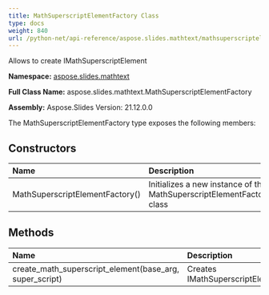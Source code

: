 ```yaml
---
title: MathSuperscriptElementFactory Class
type: docs
weight: 840
url: /python-net/api-reference/aspose.slides.mathtext/mathsuperscriptelementfactory/
---
```


Allows to create IMathSuperscriptElement

**Namespace:** [aspose.slides.mathtext](/slides/python-net/api-reference/aspose.slides.mathtext/)

**Full Class Name:** aspose.slides.mathtext.MathSuperscriptElementFactory

**Assembly:**  Aspose.Slides Version: 21.12.0.0

The MathSuperscriptElementFactory type exposes the following members:
## **Constructors**
|**Name**|**Description**|
| :- | :- |
|MathSuperscriptElementFactory()|Initializes a new instance of the MathSuperscriptElementFactory class|
## **Methods**
|**Name**|**Description**|
| :- | :- |
|create_math_superscript_element(base_arg, super_script)|Creates IMathSuperscriptElement|
